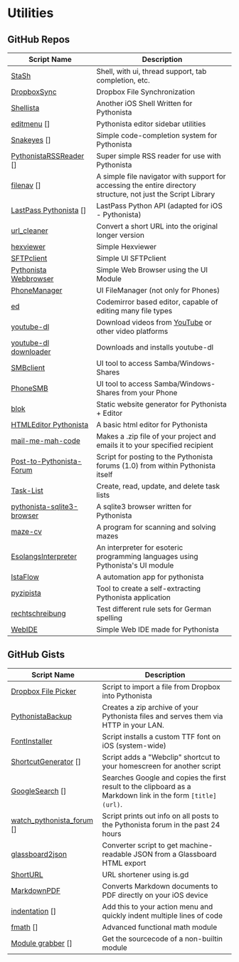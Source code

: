 # Utilities

GitHub Repos
------------

| Script Name   | Description   | 
| ------------- | ------------- | 
| [StaSh][]     | Shell, with ui, thread support, tab completion, etc. |
| [DropboxSync][]      | Dropbox File Synchronization | 
| [Shellista][] | Another iOS Shell Written for Pythonista |
| [editmenu] [] | Pythonista editor sidebar utilities |
| [Snakeyes] [] | Simple code-completion system for Pythonista |
| [PythonistaRSSReader] [] | Super simple RSS reader for use with Pythonista |
| [filenav] [] | A simple file navigator with support for accessing the entire directory structure, not just the Script Library |
| [LastPass Pythonista] [] | LastPass Python API (adapted for iOS - Pythonista) |
| [url_cleaner][] | Convert a short URL into the original longer version |
| [hexviewer][] | Simple Hexviewer |
| [SFTPclient][]   | Simple UI SFTPclient |
| [Pythonista Webbrowser][]   | Simple Web Browser using the UI Module |
| [PhoneManager][]| UI FileManager (not only for Phones) |
| [ed][]| Codemirror based editor, capable of editing many file types |
| [youtube-dl][]| Download videos from [YouTube][] or other video platforms |
| [youtube-dl downloader] | Downloads and installs youtube-dl |
| [SMBclient][]| UI tool to access Samba/Windows-Shares |
| [PhoneSMB][]| UI tool to access Samba/Windows-Shares from your Phone |
| [blok][] |  Static website generator for Pythonista + Editor |
| [HTMLEditor Pythonista][] |  A basic html editor for Pythonista |
| [mail-me-mah-code][] | Makes a .zip file of your project and emails it to your specified recipient |
| [Post-to-Pythonista-Forum][] | Script for posting to the Pythonista forums (1.0) from within Pythonista itself |
| [Task-List][]      | Create, read, update, and delete task lists |
| [pythonista-sqlite3-browser][]      | A sqlite3 browser written for Pythonista |
| [maze-cv][] | A program for scanning and solving mazes |
| [EsolangsInterpreter][] | An interpreter for esoteric programming languages using Pythonista's UI module |
| [IstaFlow][] |	A automation app for pythonista |
| [pyzipista][] | Tool to create a self-extracting Pythonista application |
| [rechtschreibung][] | Test different rule sets for German spelling |
| [WebIDE][] | Simple Web IDE made for Pythonista |

GitHub Gists
------------

| Script Name        | Description   | 
| -------------      | ------------- | 
| [Dropbox File Picker][]      | Script to import a file from Dropbox into Pythonista |
| [PythonistaBackup][] | Creates a zip archive of your Pythonista files and serves them via HTTP in your LAN. |
| [FontInstaller][] | Script installs a custom TTF font on iOS (system-wide) |
| [ShortcutGenerator] [] | Script adds a "Webclip" shortcut to your homescreen for another script |
| [GoogleSearch] [] | Searches Google and copies the first result to the clipboard as a Markdown link in the form `[title]` `(url)`. |
| [watch_pythonista_forum] [] | Script prints out info on all posts to the Pythonista forum in the past 24 hours |
| [glassboard2json][]  | Converter script to get machine-readable JSON from a Glassboard HTML export      |
| [ShortURL][]  |  URL shortener using is.gd      |
| [MarkdownPDF][] | Converts Markdown documents to PDF directly on your iOS device |
| [indentation] [] | Add this to your action menu and quickly indent multiple lines of code|
| [fmath] [] | Advanced functional math module      |
| [Module grabber] [] | Get the sourcecode of a non-builtin module |

[blok]: https://github.com/solarfl4re/blok
[Dropbox File Picker]: https://gist.github.com/omz/fb180c58c94526e2c40b
[DropboxSync]: https://github.com/dhutchison/PythonistaScripts
[ed]: https://github.com/jsbain/ed
[editmenu]: https://github.com/jsbain/editmenu
[EsolangsInterpreter]: https://www.github.com/MCS-Kaijin/EsolangsInterpreter
[FontInstaller]: https://gist.github.com/omz/9901460
[filenav]: https://github.com/dgelessus/filenav
[fmath]: https://gist.github.com/671620616/6ce321b939dfc23797a3
[glassboard2json]: https://gist.github.com/omz/6674820
[GoogleSearch]: https://gist.github.com/omz/3908817
[hexviewer]: https://github.com/humberry/hexviewer
[HTMLEditor Pythonista]: https://github.com/Cethric/HTMLEditor-Pythonista/
[indentation]: https://gist.github.com/SebastianJarsve/8e4b396a1c8a1f3f80d0
[IstaFlow]: https://github.com/shaun-h/istaflow
[LastPass Pythonista]: https://github.com/HyShai/lastpass-pythonista
[mail-me-mah-code]: https://www.github.com/MCS-Kaijin/mail-me-mah-code
[MarkdownPDF]: https://gist.github.com/SpotlightKid/0efb4d07f28af1c8fc1b
[maze-cv]: https://github.com/The-Penultimate-Defenestrator/maze-cv
[Module grabber]: https://gist.github.com/671620616/0728664ccf51b9b2bcce
[PhoneManager]: https://github.com/humberry/PhoneManager
[PhoneSMB]: https://github.com/humberry/PhoneSMB
[Post-to-Pythonista-Forum]: https://github.com/danrcook/Post-to-Pythonista-Forum
[Pythonista Webbrowser]: https://github.com/SebastianJarsve/Pythonista-Webbrowser
[pythonista-sqlite3-browser]: https://github.com/shaun-h/pythonista-sqlite3-browser
[PythonistaBackup]: https://gist.github.com/omz/05f096319c23c4addba9
[PythonistaRSSReader]: https://github.com/dlo/PythonistaRSSReader
[pyzipista]: https://github.com/marcus67/pyzipista
[rechtschreibung]: https://github.com/marcus67/rechtschreibung
[SFTPclient]: https://github.com/humberry/sftp-client
[Shellista]: https://github.com/transistor1/shellista
[ShortcutGenerator]: https://gist.github.com/omz/7870550
[ShortURL]: https://gist.github.com/omz/5596891
[SMBclient]: https://github.com/humberry/SMBclient
[Snakeyes]: https://github.com/gerzer/snakeyes
[StaSh]: http://github.com/ywangd/stash
[Task-List]: https://github.com/robinsiebler/Task-List
[url_cleaner]: https://github.com/HyShai/url-cleaner
[watch_pythonista_forum]: https://gist.github.com/cclauss/8794104
[WebIDE]: https://github.com/Ivoah/WebIDE
[YouTube]: http://youtube.com
[youtube-dl]: https://github.com/HyShai/youtube-dl
[youtube-dl downloader]: https://github.com/shaun-h/pythonista-youtubedl-downloader
